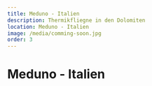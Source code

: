 ```yaml
---
title: Meduno - Italien
description: Thermikfliegne in den Dolomiten
location: Meduno - Italien
image: /media/comming-soon.jpg
order: 3
---
```


# Meduno - Italien 
